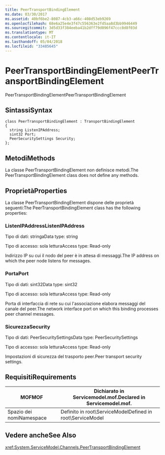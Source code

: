 ```yaml
---
title: PeerTransportBindingElement
ms.date: 03/30/2017
ms.assetid: 40bf6be2-8087-4cb3-a66c-408d53eb9269
ms.openlocfilehash: 68e6a25e4e3f47c556363e2fd5aa8d3bb9946449
ms.sourcegitcommit: 3d5d33f384eeba41b2dff79d096f47ccc8d8f03d
ms.translationtype: MT
ms.contentlocale: it-IT
ms.lasthandoff: 05/04/2018
ms.locfileid: "33485645"
---
```

# <a name="peertransportbindingelement"></a><span data-ttu-id="3aa95-102">PeerTransportBindingElement</span><span class="sxs-lookup"><span data-stu-id="3aa95-102">PeerTransportBindingElement</span></span>
<span data-ttu-id="3aa95-103">PeerTransportBindingElement</span><span class="sxs-lookup"><span data-stu-id="3aa95-103">PeerTransportBindingElement</span></span>  
  
## <a name="syntax"></a><span data-ttu-id="3aa95-104">Sintassi</span><span class="sxs-lookup"><span data-stu-id="3aa95-104">Syntax</span></span>  
  
```  
class PeerTransportBindingElement : TransportBindingElement  
{  
  string ListenIPAddress;  
  sint32 Port;  
  PeerSecuritySettings Security;  
};  
```  
  
## <a name="methods"></a><span data-ttu-id="3aa95-105">Metodi</span><span class="sxs-lookup"><span data-stu-id="3aa95-105">Methods</span></span>  
 <span data-ttu-id="3aa95-106">La classe PeerTransportBindingElement non definisce metodi.</span><span class="sxs-lookup"><span data-stu-id="3aa95-106">The PeerTransportBindingElement class does not define any methods.</span></span>  
  
## <a name="properties"></a><span data-ttu-id="3aa95-107">Proprietà</span><span class="sxs-lookup"><span data-stu-id="3aa95-107">Properties</span></span>  
 <span data-ttu-id="3aa95-108">La classe PeerTransportBindingElement dispone delle proprietà seguenti:</span><span class="sxs-lookup"><span data-stu-id="3aa95-108">The PeerTransportBindingElement class has the following properties:</span></span>  
  
### <a name="listenipaddress"></a><span data-ttu-id="3aa95-109">ListenIPAddress</span><span class="sxs-lookup"><span data-stu-id="3aa95-109">ListenIPAddress</span></span>  
 <span data-ttu-id="3aa95-110">Tipo di dati: stringa</span><span class="sxs-lookup"><span data-stu-id="3aa95-110">Data type: string</span></span>  
  
 <span data-ttu-id="3aa95-111">Tipo di accesso: sola lettura</span><span class="sxs-lookup"><span data-stu-id="3aa95-111">Access type: Read-only</span></span>  
  
 <span data-ttu-id="3aa95-112">Indirizzo IP su cui il nodo del peer è in attesa di messaggi.</span><span class="sxs-lookup"><span data-stu-id="3aa95-112">The IP address on which the peer node listens for messages.</span></span>  
  
### <a name="port"></a><span data-ttu-id="3aa95-113">Porta</span><span class="sxs-lookup"><span data-stu-id="3aa95-113">Port</span></span>  
 <span data-ttu-id="3aa95-114">Tipo di dati: sint32</span><span class="sxs-lookup"><span data-stu-id="3aa95-114">Data type: sint32</span></span>  
  
 <span data-ttu-id="3aa95-115">Tipo di accesso: sola lettura</span><span class="sxs-lookup"><span data-stu-id="3aa95-115">Access type: Read-only</span></span>  
  
 <span data-ttu-id="3aa95-116">Porta di interfaccia di rete su cui l'associazione elabora messaggi del canale del peer.</span><span class="sxs-lookup"><span data-stu-id="3aa95-116">The network interface port on which this binding processes peer channel messages.</span></span>  
  
### <a name="security"></a><span data-ttu-id="3aa95-117">Sicurezza</span><span class="sxs-lookup"><span data-stu-id="3aa95-117">Security</span></span>  
 <span data-ttu-id="3aa95-118">Tipo di dati: PeerSecuritySettings</span><span class="sxs-lookup"><span data-stu-id="3aa95-118">Data type: PeerSecuritySettings</span></span>  
  
 <span data-ttu-id="3aa95-119">Tipo di accesso: sola lettura</span><span class="sxs-lookup"><span data-stu-id="3aa95-119">Access type: Read-only</span></span>  
  
 <span data-ttu-id="3aa95-120">Impostazioni di sicurezza del trasporto peer.</span><span class="sxs-lookup"><span data-stu-id="3aa95-120">Peer transport security settings.</span></span>  
  
## <a name="requirements"></a><span data-ttu-id="3aa95-121">Requisiti</span><span class="sxs-lookup"><span data-stu-id="3aa95-121">Requirements</span></span>  
  
|<span data-ttu-id="3aa95-122">MOF</span><span class="sxs-lookup"><span data-stu-id="3aa95-122">MOF</span></span>|<span data-ttu-id="3aa95-123">Dichiarato in Servicemodel.mof.</span><span class="sxs-lookup"><span data-stu-id="3aa95-123">Declared in Servicemodel.mof.</span></span>|  
|---------|-----------------------------------|  
|<span data-ttu-id="3aa95-124">Spazio dei nomi</span><span class="sxs-lookup"><span data-stu-id="3aa95-124">Namespace</span></span>|<span data-ttu-id="3aa95-125">Definito in root\ServiceModel</span><span class="sxs-lookup"><span data-stu-id="3aa95-125">Defined in root\ServiceModel</span></span>|  
  
## <a name="see-also"></a><span data-ttu-id="3aa95-126">Vedere anche</span><span class="sxs-lookup"><span data-stu-id="3aa95-126">See Also</span></span>  
 <xref:System.ServiceModel.Channels.PeerTransportBindingElement>
